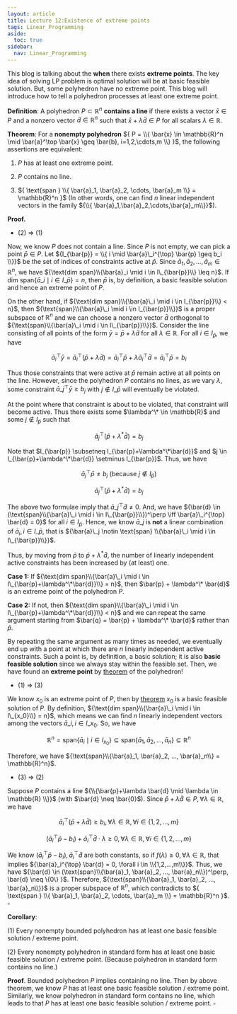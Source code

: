 ```yaml
---
layout: article
title: Lecture 12:Existence of extreme points
tags: Linear_Programming
aside:
  toc: true
sidebar:
  nav: Linear_Programming
---
```


This blog is talking about the <b>when</b> there exists <b>extreme points</b>. The key idea of solving LP problem is optimal solution will be at basic feasible solution. But, some polyhedron have no extreme point. This blog will introduce how to tell a polyhedron processes at least one extreme point.

<!--more--> 

<b>Definition</b>: A polyhedron ${ P \subset \mathbb{R}^n }$ <b>contains a line</b> if there exists a vector ${ \bar{x} \in P }$ and a nonzero vector ${ \bar{d} \in \mathbb{R}^n }$ such that ${ \bar{x} + \lambda \bar{d} \in P }$ for all scalars ${ \lambda \in \mathbb{R} }$.

<b>Theorem</b>: For a **nonempty polyhedron** ${ P = \\{ \bar{x} \in \mathbb{R}^n \mid \bar{a}^\top \bar{x} \geq \bar{b}, i=1,2,\cdots,m \\} }$, the following assertions are equivalent:

1. ${ P }$ has at least one extreme point.

2. ${ P }$ contains no line.

3. ${ \text{span } \\{ \bar{a}_1, \bar{a}_2, \cdots, \bar{a}_m \\} = \mathbb{R}^n }$ (In other words, one can find $n$ linear independent vectors in the family ${\\{ \bar{a}_1,\bar{a}_2,\cdots,\bar{a}_m\\}}$).

**Proof.**

* (2) $\Rightarrow$ (1) 

Now, we know $P$ does not contain a line. Since $P$ is not empty, we can pick a point $\bar{p} \in P$. Let ${I_{\bar{p}} = \\{ i \mid \bar{a}\_i^{\top} \bar{p} \geq b_i \\}}$ be the set of indices of constraints active at $\bar{p}$. Since $\bar{a}_1, \bar{a}_2, ..., \bar{a}_m \in \mathbb{R}^n$, we have ${\text{dim span}\\{\bar{a}_i \mid i \in I\_{\bar{p}}\\} \leq n}$. If $\text{dim span}\{\bar{a}\_i \mid i \in I\_{\bar{p}}\} = n$, then $\bar{p}$ is, by definition, a basic feasible solution and hence an extreme point of $P$.

On the other hand, if ${\text{dim span}\\{\bar{a}\_i \mid i \in I_{\bar{p}}\\} < n}$, then ${\text{span}\\{\bar{a}\_i \mid i \in I_{\bar{p}}\\}}$ is a proper subspace of $\mathbb{R}^n$ and we can choose a nonzero vector $\bar{d}$ orthogonal to ${\text{span}\\{\bar{a}\_i \mid i \in I\_{\bar{p}}\\}}$. Consider the line consisting of all points of the form $\bar{y} = \bar{p} + \lambda \bar{d}$ for all $\lambda \in \mathbb{R}$. For all $i \in I_{\bar{p}}$, we have 

$$
\bar{a}_i^{\top}\bar{y} = \bar{a}_i^{\top}(\bar{p} + \lambda \bar{d}) = \bar{a}_i^{\top}\bar{p} + \lambda \bar{a}_i^{\top}\bar{d} = \bar{a}_i^{\top}\bar{p} = b_i
$$

Thus those constraints that were active at $\bar{p}$ remain active at all points on the line. However, since the polyhedron $P$ contains no lines, as we vary $\lambda$, some constraint $\bar{a}\_j^{\top}\bar{y} \geq b_j$ with $j \not\in I\_{\bar{p}}$ will eventually be violated.

At the point where that constraint is about to be violated, that constraint will become active.
Thus there exists some $\lambda^\* \in \mathbb{R}$ and some $j \not\in I_{\bar{p}}$ such that

$$
\bar{a}_j^{\top}(\bar{p} + \lambda^* \bar{d}) = b_j
$$

Note that $I_{\bar{p}} \subsetneq I_{\bar{p}+\lambda^\*\bar{d}}$ and $j \in I_{\bar{p}+\lambda^\*\bar{d}} \setminus I_{\bar{p}}$. Thus, we have

$$
\bar{a}_j^{\top} \bar{p} \neq b_j \text{ (because } j \not\in I_{\bar{p}})
$$

$$
\bar{a}_j^{\top}(\bar{p} + \lambda^* \bar{d}) = b_j
$$


The above two formulae imply that $\bar{a}\_j^\top \bar{d} \neq 0$. And, we have ${\bar{d} \in (\text{span}\\{\bar{a}\_i \mid i \in I\_{\bar{p}}\\})^\perp \iff \bar{a}\_i^{\top} \bar{d} = 0}$ for all $i \in I_{\bar{p}}$. Hence, we know $\bar{a}\_j$ is **not** a linear combination of $\bar{a}_i, i\in I\_{\bar{p}}$, that is ${\bar{a}\_j \notin \text{span} \\{\bar{a}\_i \mid i \in I\_{\bar{p}}\\}}$.

Thus, by moving from $\bar{p}$ to $\bar{p} + \lambda^* \bar{d}$, the number of linearly independent active constraints has been increased by (at least) one.

**Case 1:** If ${\text{dim span}\\{\bar{a}\_i \mid i \in I\_{\bar{p}+\lambda^\*\bar{d}}\\} = n}$, then $\bar{p} + \lambda^\* \bar{d}$ is an extreme point of the polyhedron $P$.

**Case 2:** If not, then ${\text{dim span}\\{\bar{a}\_i \mid i \in I\_{\bar{p}+\lambda^\*\bar{d}}\\} < n}$ and we can repeat the same argument starting from $\bar{q} = \bar{p} + \lambda^\* \bar{d}$ rather than $\bar{p}$.

By repeating the same argument as many times as needed, we eventually end up with a point at which there are $n$ linearly independent active constraints. Such a point is, by definition, a basic solution; it is also **basic feasible solution** since we always stay within the feasible set. Then, we have found an **extreme point** by [theorem](https://wu-haonan.github.io/2023/09/11/LP_Lec_9.html#equivalence-of-three-characterizations) of the polyhedron!

* (1) $\Rightarrow$ (3)

We know $x_0$ is an extreme point of $P$, then by [theorem](https://wu-haonan.github.io/2023/09/11/LP_Lec_9.html#equivalence-of-three-characterizations) $x_0$ is a basic feasible solution of $P$. By definition, ${\text{dim span}\\{\bar{a}\_i \mid i \in I\_{x_0}\\} = n}$, which means we can find $n$ linearly independent vectors among the vectors $\bar{a}\_i,i \in I\_{x_0}$. So, we have

$$
\mathbb{R}^n = \text{span}\{\bar{a}_i \mid i \in I_{x_0}\} \subseteq \text{span}\{\bar{a}_1, \bar{a}_2, ..., \bar{a}_n\} \subseteq \mathbb{R}^n
$$

Therefore, we have ${\text{span}\\{\bar{a}_1, \bar{a}_2, ..., \bar{a}_n\\} = \mathbb{R}^n}$.

* (3) $\Rightarrow$ (2)

Suppose $P$ contains a line ${\\{\bar{p}+\lambda \bar{d} \mid \lambda \in \mathbb{R} \\}}$ (with $\bar{d} \neq \bar{0}$). Since $\bar{p} + \lambda \bar{d} \in P, \forall \lambda \in \mathbb{R}$, we have

$$
\bar{a}_i^{\top} (\bar{p} + \lambda \bar{d}) \geq b_i, \forall \lambda \in \mathbb{R}, \forall i \in \{1,2,...,m\}
$$

$$
(\bar{a}_i^{\top} \bar{p} - b_i) + \bar{a}_i^{\top} \bar{d} \cdot \lambda \geq 0, \forall \lambda \in \mathbb{R}, \forall i \in \{1,2,...,m\}
$$

We know $(\bar{a}_i^{\top} \bar{p} - b_i), \bar{a}_i^{\top} \bar{d}$ are both constants, so if $f(\lambda) \geq 0, \forall \lambda \in \mathbb{R}$, that implies ${\bar{a}_i^{\top} \bar{d} = 0, \forall i \in \\{1,2,...,m\\}}$. Thus, we have ${\bar{d} \in (\text{span}\\{\bar{a}_1, \bar{a}_2, ..., \bar{a}_n\\})^\perp, \bar{d} \neq \{0\} }$. Therefore, ${\text{span}\\{\bar{a}_1, \bar{a}_2, ..., \bar{a}_n\\}}$ is a proper subspace of $\mathbb{R}^n$, which contradicts to ${ \text{span } \\{ \bar{a}_1, \bar{a}_2, \cdots, \bar{a}_m \\} = \mathbb{R}^n }$.  $\square$



<b>Corollary</b>: 

(1) Every nonempty bounded polyhedron has at least one basic feasible solution / extreme point.

(2) Every nonempty polyhedron in standard form has at least one basic feasible solution / extreme point. (Because polyhedron in standard form contains no line.)

**Proof**. Bounded polyhedron $P$ implies containing no line. Then by above theorem, we know $P$ has at least one basic feasible solution / extreme point. Similarly, we know polyhedron in standard form contains no line, which leads to that $P$ has at least one basic feasible solution / extreme point. $\square$
